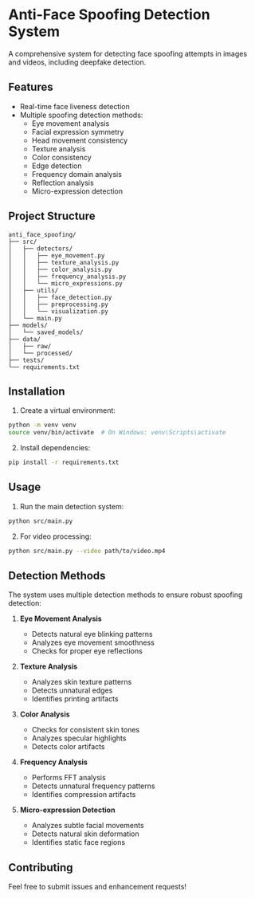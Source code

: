 # Anti-Face Spoofing Detection System

A comprehensive system for detecting face spoofing attempts in images and videos, including deepfake detection.

## Features

- Real-time face liveness detection
- Multiple spoofing detection methods:
  - Eye movement analysis
  - Facial expression symmetry
  - Head movement consistency
  - Texture analysis
  - Color consistency
  - Edge detection
  - Frequency domain analysis
  - Reflection analysis
  - Micro-expression detection

## Project Structure

```
anti_face_spoofing/
├── src/
│   ├── detectors/
│   │   ├── eye_movement.py
│   │   ├── texture_analysis.py
│   │   ├── color_analysis.py
│   │   ├── frequency_analysis.py
│   │   └── micro_expressions.py
│   ├── utils/
│   │   ├── face_detection.py
│   │   ├── preprocessing.py
│   │   └── visualization.py
│   └── main.py
├── models/
│   └── saved_models/
├── data/
│   ├── raw/
│   └── processed/
├── tests/
└── requirements.txt
```

## Installation

1. Create a virtual environment:
```bash
python -m venv venv
source venv/bin/activate  # On Windows: venv\Scripts\activate
```

2. Install dependencies:
```bash
pip install -r requirements.txt
```

## Usage

1. Run the main detection system:
```bash
python src/main.py
```

2. For video processing:
```bash
python src/main.py --video path/to/video.mp4
```

## Detection Methods

The system uses multiple detection methods to ensure robust spoofing detection:

1. **Eye Movement Analysis**
   - Detects natural eye blinking patterns
   - Analyzes eye movement smoothness
   - Checks for proper eye reflections

2. **Texture Analysis**
   - Analyzes skin texture patterns
   - Detects unnatural edges
   - Identifies printing artifacts

3. **Color Analysis**
   - Checks for consistent skin tones
   - Analyzes specular highlights
   - Detects color artifacts

4. **Frequency Analysis**
   - Performs FFT analysis
   - Detects unnatural frequency patterns
   - Identifies compression artifacts

5. **Micro-expression Detection**
   - Analyzes subtle facial movements
   - Detects natural skin deformation
   - Identifies static face regions

## Contributing

Feel free to submit issues and enhancement requests! 
